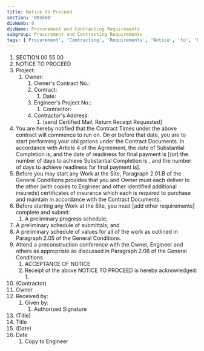```yaml
---
title: Notice to Proceed
section: '005500'
divNumb: 0
divName: Procurement and Contracting Requirements
subgroup: Procurement and Contracting Requirements
tags: ['Procurement', 'Contracting', 'Requirements', 'Notice', 'to', 'Proceed']
---
```


   1. SECTION 00 55 00
   1. NOTICE TO PROCEED
   1. Project:
      1. Owner:
            1. Owner's Contract No.:
         1. Contract:
               1. Date:
         1. Engineer's Project No.:
               1. Contractor:
         1. Contractor's Address:
            1. [send Certified Mail, Return Receipt Requested]
   1. You are hereby notified that the Contract Times under the above contract will commence to run on. On or before that date, you are to start performing your obligations under the Contract Documents. In accordance with Article 4 of the Agreement, the date of Substantial Completion is, and the date of readiness for final payment is  [(or) the number of days to achieve Substantial Completion is , and the number of days to achieve readiness for final payment is].
   1. Before you may start any Work at the Site, Paragraph 2.01.B of the General Conditions provides that you and Owner must each deliver to the other (with copies to Engineer and other identified additional insureds) certificates of insurance which each is required to purchase and maintain in accordance with the Contract Documents.
   1. Before starting any Work at the Site, you must [add other requirements] complete and submit:
      1. A preliminary progress schedule;
2. A preliminary schedule of submittals; and
3. A preliminary schedule of values for all of the work as outlined in Paragraph 2.05 of the General Conditions.
4. Attend a preconstruction conference with the Owner, Engineer and others as appropriate as discussed in Paragraph 2.06 of the General Conditions. 
   1. ACCEPTANCE OF NOTICE
   1. Receipt of the above NOTICE TO PROCEED is hereby acknowledged:
      1. 
1. (Contractor)
1. Owner
1. Received by:
      1. Given by:
         1. Authorized Signature
1. (Title)
1. Title
1. (Date)
1. Date
   1. Copy to Engineer

